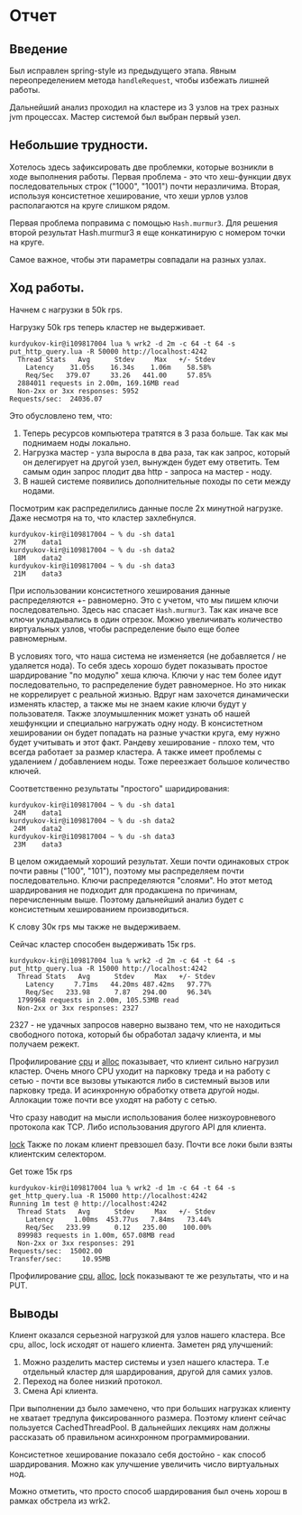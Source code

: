 # Отчет

## Введение

Был исправлен spring-style из предыдущего этапа. Явным переопределением метода `handleRequest`, чтобы избежать лишней
работы.

Дальнейший анализ проходил на кластере из 3 узлов на трех разных jvm процессах. Мастер системой был выбран первый узел.

## Небольшие трудности.

Хотелось здесь зафиксировать две проблемки, которые возникли в ходе выполнения работы. Первая проблема - это что
хеш-функции двух последовательных строк ("1000", "1001") почти неразличима. Вторая, используя консистетное хеширование,
что хеши урлов узлов располагаются на круге слишком рядом.

Первая проблема поправима с помощью `Hash.murmur3`. Для решения второй результат Hash.murmur3 я еще конкатинирую с
номером точки на круге.

Самое важное, чтобы эти параметры совпадали на разных узлах.

## Ход работы.

Начнем с нагрузки в 50k rps.

Нагрузку 50k rps теперь кластер не выдерживает.

```
kurdyukov-kir@i109817004 lua % wrk2 -d 2m -c 64 -t 64 -s put_http_query.lua -R 50000 http://localhost:4242
  Thread Stats   Avg      Stdev     Max   +/- Stdev
    Latency    31.05s    16.34s    1.06m    58.58%
    Req/Sec   379.07     33.26   441.00     57.85%
  2884011 requests in 2.00m, 169.16MB read
  Non-2xx or 3xx responses: 5952
Requests/sec:  24036.07
```

Это обусловлено тем, что:

1. Теперь ресурсов компьютера тратятся в 3 раза больше. Так как мы поднимаем ноды локально.
2. Нагрузка мастер - узла выросла в два раза, так как запрос, который он делегирует на другой узел, вынужден будет ему
   ответить. Тем самым один запрос плодит два http - запроса на мастер - ноду.
3. В нашей системе появились дополнительные походы по сети между нодами.

Посмотрим как распределились данные после 2х минутной нагрузке. Даже несмотря на то, что кластер захлебнулся.

```
kurdyukov-kir@i109817004 ~ % du -sh data1
 27M	data1
kurdyukov-kir@i109817004 ~ % du -sh data2
 18M	data2
kurdyukov-kir@i109817004 ~ % du -sh data3
 21M	data3
```

При использовании консистетного хеширования данные распределяются +- равномерно. Это с учетом, что мы пишем ключи
последовательно. Здесь нас спасает `Hash.murmur3`. Так как иначе все ключи укладывались в один отрезок. Можно
увеличивать количество виртуальных узлов, чтобы распределение было еще более равномерным.

В условиях того, что наша система не изменяется (не добавляется / не удаляется нода). То себя здесь хорошо будет
показывать простое шардирование "по модулю" хеша ключа. Ключи у нас тем более идут последовательно, то распределение
будет равномерное. Но это никак не коррелирует с реальной жизнью. Вдруг нам захочется динамически изменять кластер, а
также мы не знаем какие ключи будут у пользователя. Также злоумышленник может узнать об нашей хешфункции и специально
нагружать одну ноду. В консистетном хешировании он будет попадать на разные участки круга, ему нужно будет учитывать и
этот факт. Рандеву хеширование - плохо тем, что всегда работает за размер кластера. А также имеет проблемы с удалением /
добавлением ноды. Тоже переезжает большое количество ключей.

Соответственно результаты "простого" шаридирования:

```
kurdyukov-kir@i109817004 ~ % du -sh data1
 24M	data1
kurdyukov-kir@i109817004 ~ % du -sh data2
 24M	data2
kurdyukov-kir@i109817004 ~ % du -sh data3
 23M	data3
```

В целом ожидаемый хороший результат. Хеши почти одинаковых строк почти равны ("100", "101"), поэтому мы распределяем
почти последовательно. Ключи распределяются "слоями". Но этот метод шардирования не подходит для продакшена по причинам,
перечисленным выше. Поэтому дальнейший анализ будет с консистетным хешированием производиться.

К слову 30к rps мы также не выдерживаем.

Сейчас кластер способен выдерживать 15к rps.

```
kurdyukov-kir@i109817004 lua % wrk2 -d 2m -c 64 -t 64 -s put_http_query.lua -R 15000 http://localhost:4242
  Thread Stats   Avg      Stdev     Max   +/- Stdev
    Latency     7.71ms   44.20ms 487.42ms   97.77%
    Req/Sec   233.98      7.87   294.00     96.34%
  1799968 requests in 2.00m, 105.53MB read
  Non-2xx or 3xx responses: 2327
```

2327 - не удачных запросов наверно вызвано тем, что не находиться свободного потока, который бы обработал задачу
клиента, и мы получаем режект.

Профилирование [cpu](./profiler/png/put_cpu.png) и [alloc](./profiler/png/put_cpu.png) показывает, что клиент сильно
нагрузил кластер. Очень много CPU уходит на парковку треда и на работу с сетью - почти все вызовы утыкаются либо в
системный вызов или парковку треда. И асинхронную обработку ответа другой ноды. Аллокации тоже почти все уходят на
работу с сетью.

Что сразу наводит на мысли использования более низкоуровневого протокола как TCP. Либо использования другого API для
клиента.

[lock](./profiler/png/put_lock.png) Также по локам клиент превзошел базу. Почти все локи были взяты клиентским
селектором.

Get тоже 15к rps

```
kurdyukov-kir@i109817004 lua % wrk2 -d 1m -c 64 -t 64 -s get_http_query.lua -R 15000 http://localhost:4242
Running 1m test @ http://localhost:4242
  Thread Stats   Avg      Stdev     Max   +/- Stdev
    Latency     1.00ms  453.77us   7.84ms   73.44%
    Req/Sec   233.99      0.12   235.00    100.00%
  899983 requests in 1.00m, 657.08MB read
  Non-2xx or 3xx responses: 291
Requests/sec:  15002.00
Transfer/sec:     10.95MB  
```

Профилирование [cpu](./profiler/png/get_cpu.png), [alloc](./profiler/png/get_alloc.png),
[lock](./profiler/png/get_lock.png) показывают те же результаты, что и на PUT.

## Выводы

Клиент оказался серьезной нагрузкой для узлов нашего кластера. Все cpu, alloc, lock исходят от нашего клиента. Заметен
ряд улучшений:

1. Можно разделить мастер системы и узел нашего кластера. Т.е отдельный кластер для шардирования, другой для самих
   узлов.
2. Переход на более низкий протокол.
3. Смена Api клиента.

При выполнении дз было замечено, что при больших нагрузках клиенту не хватает тредпула фиксированного размера. Поэтому
клиент сейчас пользуется CachedThreadPool. В дальнейших лекциях нам должны рассказать об правильном асинхронном
программировании.

Консистетное хеширование показало себя достойно - как способ шардирования. Можно как улучшение увеличить число
виртуальных нод.

Можно отметить, что просто способ шардирования был очень хорош в рамках обстрела из wrk2.
